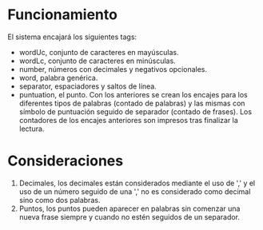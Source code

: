 # Funcionamiento
El sistema encajará los siguientes tags:
- wordUc, conjunto de caracteres en mayúsculas.
- wordLc, conjunto de caracteres en minúsculas.
- number, números con decimales y negativos opcionales.
- word, palabra genérica.
- separator, espaciadores y saltos de línea.
- puntuation, el punto.
Con los anteriores se crean los encajes para los diferentes tipos de palabras (contado de palabras) y las mismas con símbolo de puntuación seguido de separador (contado de frases).
Los contadores de los encajes anteriores son impresos tras finalizar la lectura.
# Consideraciones
1. Decimales, los decimales están considerados mediante el uso de ',' y el uso de un número seguido de una ',' no es considerado como decimal sino como dos palabras.
2. Puntos, los puntos pueden aparecer en palabras sin comenzar una nueva frase siempre y cuando no estén seguidos de un separador.